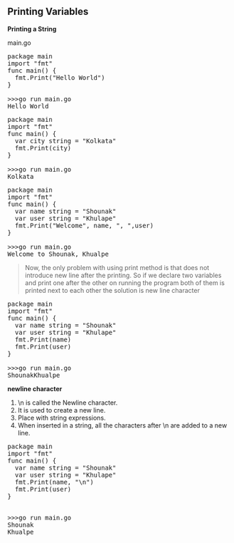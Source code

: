 ## Printing Variables

__Printing a String__

main.go <br>

<pre>
package main
import "fmt"
func main() {
  fmt.Print("Hello World")
}

>>>go run main.go
Hello World
</pre>

<pre>
package main
import "fmt"
func main() {
  var city string = "Kolkata"
  fmt.Print(city)
}

>>>go run main.go
Kolkata
</pre>

<pre>
package main
import "fmt"
func main() {
  var name string = "Shounak"
  var user string = "Khulape"
  fmt.Print("Welcome", name, ", ",user)
}

>>>go run main.go
Welcome to Shounak, Khualpe
</pre>

> Now, the only problem with using print method is that does not introduce new line after the printing. So if we declare two variables and print one after the other on running the program both of them is printed next to each other the solution is new line character

<pre>
package main
import "fmt"
func main() {
  var name string = "Shounak"
  var user string = "Khulape"
  fmt.Print(name)
  fmt.Print(user)
}

>>>go run main.go
ShounakKhualpe
</pre>

__newline character__

1. \n is called the Newline character.<br>
2. It is used to create a new line.<br>
3. Place with string expressions.<br>
4. When inserted in a string, all the characters after \n are added to a new line.<br>

<pre>
package main
import "fmt"
func main() {
  var name string = "Shounak"
  var user string = "Khulape"
  fmt.Print(name, "\n")
  fmt.Print(user)
}

  
>>>go run main.go
Shounak
Khualpe
</pre>
